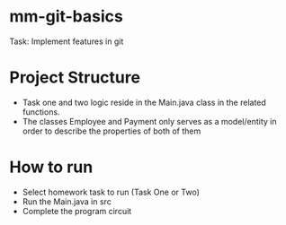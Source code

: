 # mm-git-basics
Task: Implement features in git

# Project Structure
- Task one and two logic reside in the Main.java class in the related functions. 
- The classes Employee and Payment only serves as a model/entity in order to describe the properties of both of them

# How to run
- Select homework task to run (Task One or Two)
- Run the Main.java in src
- Complete the program circuit
